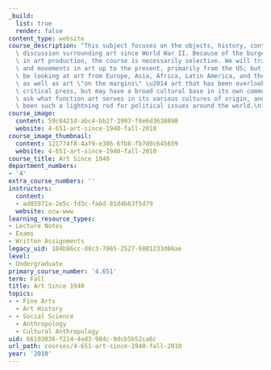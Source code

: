 ```yaml
---
_build:
  list: true
  render: false
content_type: website
course_description: "This subject focuses on the objects, history, context, and critical\
  \ discussion surrounding art since World War II. Because of the burgeoning increase\
  \ in art production, the course is necessarily selective. We will trace major developments\
  \ and movements in art up to the present, primarily from the US; but we will also\
  \ be looking at art from Europe, Asia, Africa, Latin America, and the Middle East,\
  \ as well as art \"on the margins\" \u2014 art that has been overlooked by the mainstream\
  \ critical press, but may have a broad cultural base in its own community. We will\
  \ ask what function art serves in its various cultures of origin, and why art has\
  \ been such a lightning rod for political issues around the world.\n"
course_image:
  content: 59c0421d-abc4-bb27-3993-f8e6d3638098
  website: 4-651-art-since-1940-fall-2010
course_image_thumbnail:
  content: 121774f8-4af9-e386-6fb8-fb7d0c645659
  website: 4-651-art-since-1940-fall-2010
course_title: Art Since 1940
department_numbers:
- '4'
extra_course_numbers: ''
instructors:
  content:
  - ad85971a-2e5c-fd3c-fa6d-81d4b63f5d79
  website: ocw-www
learning_resource_types:
- Lecture Notes
- Exams
- Written Assignments
legacy_uid: 104b86cc-d8c3-7065-2527-6801233d06ae
level:
- Undergraduate
primary_course_number: '4.651'
term: Fall
title: Art Since 1940
topics:
- - Fine Arts
  - Art History
- - Social Science
  - Anthropology
  - Cultural Anthropology
uid: 66193036-f214-4ed3-984c-0dcb5b52ca6c
url_path: courses/4-651-art-since-1940-fall-2010
year: '2010'
---
```

